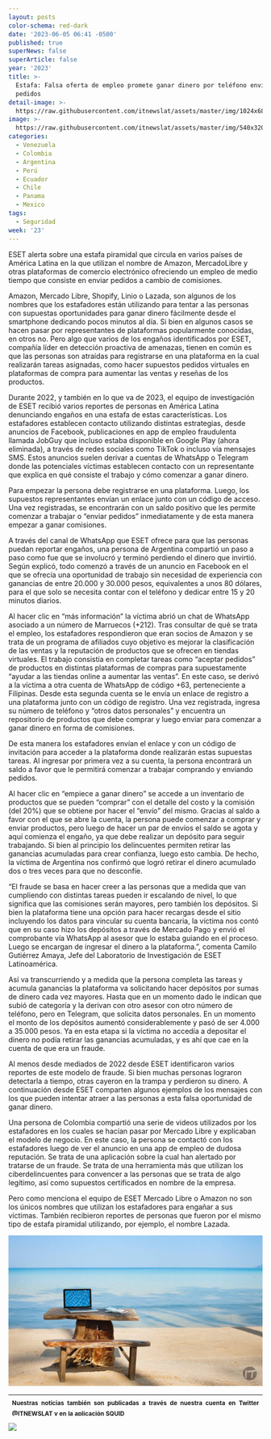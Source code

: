 ```yaml
---
layout: posts
color-schema: red-dark
date: '2023-06-05 06:41 -0500'
published: true
superNews: false
superArticle: false
year: '2023'
title: >-
  Estafa: Falsa oferta de empleo promete ganar dinero por teléfono enviando
  pedidos
detail-image: >-
  https://raw.githubusercontent.com/itnewslat/assets/master/img/1024x680/laptop-en-la-playa-g.jpg
image: >-
  https://raw.githubusercontent.com/itnewslat/assets/master/img/540x320/laptop-en-la-playa-p.jpg
categories:
  - Venezuela
  - Colombia
  - Argentina
  - Perú
  - Ecuador
  - Chile
  - Panama
  - Mexico
tags:
  - Seguridad
week: '23'
---
```

ESET alerta sobre una estafa piramidal que circula en varios países de América Latina en la que utilizan el nombre de Amazon, MercadoLibre y otras plataformas de comercio electrónico ofreciendo un empleo de medio tiempo que consiste en enviar pedidos a cambio de comisiones.
 
Amazon, Mercado Libre, Shopify, Linio o Lazada, son algunos de los nombres que los estafadores están utilizando para tentar a las personas con supuestas oportunidades para ganar dinero fácilmente desde el smartphone dedicando pocos minutos al día. Si bien en algunos casos se hacen pasar por representantes de plataformas popularmente conocidas, en otros no. Pero algo que varios de los engaños identificados por ESET, compañía líder en detección proactiva de amenazas, tienen en común es que las personas son atraídas para registrarse en una plataforma en la cual realizarán tareas asignadas,  como hacer supuestos pedidos virtuales en plataformas de compra para aumentar las ventas y reseñas de los productos.
 

Durante 2022, y también en lo que va de 2023, el equipo de investigación de ESET recibió varios reportes de personas en América Latina denunciando engaños en una estafa de estas características. Los estafadores establecen contacto utilizando distintas estrategias, desde anuncios de Facebook, publicaciones en app de empleo fraudulenta llamada JobGuy que incluso estaba disponible en Google Play (ahora eliminada), a través de redes sociales como TikTok o incluso vía mensajes SMS. Estos anuncios suelen derivar a cuentas de WhatsApp o Telegram donde las potenciales víctimas establecen contacto con un representante que explica en qué consiste el trabajo y cómo comenzar a ganar dinero.

 

Para empezar la persona debe registrarse en una plataforma. Luego, los supuestos representantes envían un enlace junto con un código de acceso. Una vez registradas, se encontrarán con un saldo positivo que les permite comenzar a trabajar o “enviar pedidos” inmediatamente y de esta manera empezar a ganar comisiones.

 

A través del canal de WhatsApp que ESET ofrece para que las personas puedan reportar engaños, una persona de Argentina compartió un paso a paso como fue que se involucró y terminó perdiendo el dinero que invirtió. Según explicó, todo comenzó a través de un anuncio en Facebook en el que se ofrecía una oportunidad de trabajo sin necesidad de experiencia con ganancias de entre 20.000 y 30.000 pesos, equivalentes a unos 80 dólares, para el que solo se necesita contar con el teléfono y dedicar entre 15 y 20 minutos diarios.

Al hacer clic en “más información” la víctima abrió un chat de WhatsApp asociado a un número de Marruecos (+212). Tras consultar de qué se trata el empleo, los estafadores respondieron que eran socios de Amazon y se trata de un programa de afiliados cuyo objetivo es mejorar la clasificación de las ventas y la reputación de productos que se ofrecen en tiendas virtuales. El trabajo consistía en completar tareas como “aceptar pedidos” de productos en distintas plataformas de compras para supuestamente “ayudar a las tiendas online a aumentar las ventas”. En este caso, se derivó a la víctima a otra cuenta de WhatsApp de código +63, perteneciente a Filipinas. Desde esta segunda cuenta se le envía un enlace de registro a una plataforma junto con un código de registro. Una vez registrada, ingresa su número de teléfono y “otros datos personales” y encuentra un repositorio de productos que debe comprar y luego enviar para comenzar a ganar dinero en forma de comisiones.


De esta manera los estafadores envían el enlace y con un código de invitación para acceder a la plataforma donde realizarán estas supuestas tareas. Al ingresar por primera vez a su cuenta, la persona encontrará un saldo a favor que le permitirá comenzar a trabajar comprando y enviando pedidos.

Al hacer clic en “empiece a ganar dinero” se accede a un inventario de productos que se pueden “comprar” con el detalle del costo y la comisión (del 20%) que se obtiene por hacer el “envío” del mismo. Gracias al saldo a favor con el que se abre la cuenta, la persona puede comenzar a comprar y enviar productos, pero luego de hacer un par de envíos el saldo se agota y aquí comienza el engaño, ya que debe realizar un depósito para seguir trabajando. Si bien al principio los delincuentes permiten retirar las ganancias acumuladas para crear confianza, luego esto cambia. De hecho, la víctima de Argentina nos confirmó que logró retirar el dinero acumulado dos o tres veces para que no desconfíe.

 

“El fraude se basa en hacer creer a las personas que a medida que van cumpliendo con distintas tareas pueden ir escalando de nivel, lo que significa que las comisiones serán mayores, pero también los depósitos. Si bien la plataforma tiene una opción para hacer recargas desde el sitio incluyendo los datos para vincular su cuenta bancaria, la víctima nos contó que en su caso hizo los depósitos a través de Mercado Pago y envió el comprobante vía WhatsApp al asesor que lo estaba guiando en el proceso. Luego se encargan de ingresar el dinero a la plataforma.”, comenta Camilo Gutiérrez Amaya, Jefe del Laboratorio de Investigación de ESET Latinoamérica.

Así va transcurriendo y a medida que la persona completa las tareas y acumula ganancias la plataforma va solicitando hacer depósitos por sumas de dinero cada vez mayores. Hasta que en un momento dado le indican que subió de categoría y la derivan con otro asesor con otro número de teléfono, pero en Telegram, que solicita datos personales. En un momento el monto de los depósitos aumentó considerablemente y pasó de ser 4.000 a 35.000 pesos. Ya en esta etapa si la víctima no accedía a depositar el dinero no podía retirar las ganancias acumuladas, y es ahí que cae en la cuenta de que era un fraude.

Al menos desde mediados de 2022 desde ESET identificaron varios reportes de este modelo de fraude. Si bien muchas personas lograron detectarla a tiempo, otras cayeron en la trampa y perdieron su dinero. A continuación desde ESET comparten algunos ejemplos de los mensajes con los que pueden intentar atraer a las personas a esta falsa oportunidad de ganar dinero.

Una persona de Colombia compartió una serie de videos utilizados por los estafadores en los cuales se hacían pasar por Mercado Libre y explicaban el modelo de negocio. En este caso, la persona se contactó con los estafadores luego de ver el anuncio en una app de empleo de dudosa reputación. Se trata de una aplicación sobre la cual han alertado por tratarse de un fraude. Se trata de una herramienta más que utilizan los ciberdelincuentes para convencer a las personas que se trata de algo legítimo, así como supuestos certificados en nombre de la empresa.

Pero como menciona el equipo de ESET Mercado Libre o Amazon no son los únicos nombres que utilizan los estafadores para engañar a sus víctimas. También recibieron reportes de personas que fueron por el mismo tipo de estafa piramidal utilizando, por ejemplo, el nombre Lazada.

![](https://raw.githubusercontent.com/itnewslat/assets/master/img/540x320/laptop-en-la-playa-p.jpg)

<table style="height: 42px;" width="569">
<tbody>
<tr>
<td style="text-align: justify;"><sub><strong>Nuestras noticias también son publicadas a través de nuestra cuenta en Twitter <a href="https://twitter.com/itnewslat?lang=es">@ITNEWSLAT</a> y en la aplicación <a href="https://squidapp.co/en/">SQUID</a></strong></sub></td>
</tr>
</tbody>
</table>
<img src="https://tracker.metricool.com/c3po.jpg?hash=56f88a41e39ab42c063cc51676587a04"/>
